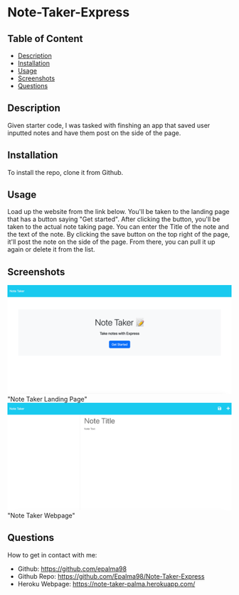 # Note-Taker-Express

## Table of Content
- [Description](#description)
- [Installation](#installation)
- [Usage](#usage)
- [Screenshots](#screenshots)
- [Questions](#questions)

## Description
Given starter code, I was tasked with finshing an app that saved user inputted notes and have them post on the side of the page.

## Installation
To install the repo, clone it from Github.

## Usage
Load up the website from the link below. You'll be taken to the landing page that has a button saying "Get started". After clicking the button, you'll be taken to the actual note taking page. You can enter the Title of the note and the text of the note. By clicking the save button on the top right of the page, it'll post the note on the side of the page. From there, you can pull it up again or delete it from the list.

## Screenshots

![Screenshot](/images/note_taker_LP.png) "Note Taker Landing Page"
![Screenshot](/images/note_taker.png) "Note Taker Webpage"

## Questions
How to get in contact with me:
* Github: https://github.com/epalma98
* Github Repo: https://github.com/Epalma98/Note-Taker-Express 
* Heroku Webpage: https://note-taker-palma.herokuapp.com/  <!-- Only loads the landing page -->


